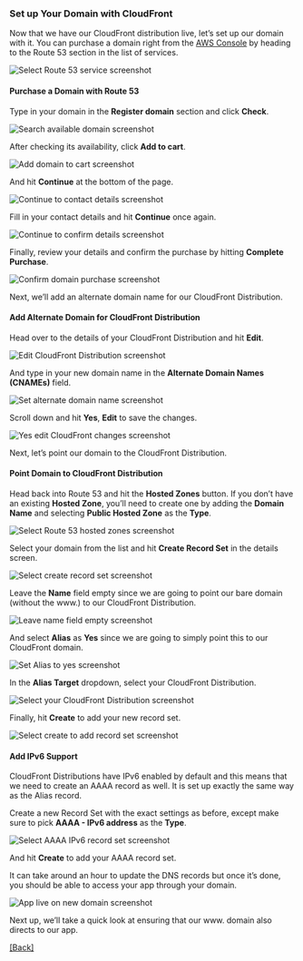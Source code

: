 ### **Set up Your Domain with CloudFront**
Now that we have our CloudFront distribution live, let’s set up our domain with it. You can purchase a domain right from the [AWS Console](https://console.aws.amazon.com/) by heading to the Route 53 section in the list of services.

![Select Route 53 service screenshot](https://d33wubrfki0l68.cloudfront.net/9e93ac4516c27ad72ba6145f63d6363ec3b8e0d0/5a2b8/assets/select-route-53-service.png)

#### Purchase a Domain with Route 53
Type in your domain in the **Register domain** section and click **Check**.

![Search available domain screenshot](https://d33wubrfki0l68.cloudfront.net/f4315b643223255b36d3cba0d9a740e87450c38d/70b24/assets/search-available-domain.png)

After checking its availability, click **Add to cart**.

![Add domain to cart screenshot](https://d33wubrfki0l68.cloudfront.net/049eba40259554b39f98af207c84f9b5149738d4/e23b2/assets/add-domain-to-cart.png)

And hit **Continue** at the bottom of the page.

![Continue to contact details screenshot](https://d33wubrfki0l68.cloudfront.net/e95c6fec75dd0e387c511ce9ad694716ec977920/3cf3f/assets/continue-to-contact-detials.png)

Fill in your contact details and hit **Continue** once again.

![Continue to confirm details screenshot](https://d33wubrfki0l68.cloudfront.net/f16068e448c5b8da66a07245f87f9a0400eec65a/05853/assets/continue-to-confirm-detials.png)

Finally, review your details and confirm the purchase by hitting **Complete Purchase**.

![Confirm domain purchase screenshot](https://d33wubrfki0l68.cloudfront.net/fbaf5bec7c56ade0949f72168ec85dd37090a7f5/af13f/assets/confirm-domain-purchase.png)

Next, we’ll add an alternate domain name for our CloudFront Distribution.

#### Add Alternate Domain for CloudFront Distribution
Head over to the details of your CloudFront Distribution and hit **Edit**.

![Edit CloudFront Distribution screenshot](https://d33wubrfki0l68.cloudfront.net/11b9a63273acbc5353b6b5fa787e0695e8eabd8e/0ea7c/assets/edit-cloudfront-distribution.png)

And type in your new domain name in the **Alternate Domain Names (CNAMEs)** field.

![Set alternate domain name screenshot](https://d33wubrfki0l68.cloudfront.net/e40d0e08e7429225aeee0fa82e1046bb8fd9c316/d0c28/assets/set-alternate-domain-name.png)

Scroll down and hit **Yes**, **Edit** to save the changes.

![Yes edit CloudFront changes screenshot](https://d33wubrfki0l68.cloudfront.net/8028a4e879db5c716d0f13ac2e229529f79b66c9/677c9/assets/yes-edit-cloudfront-changes.png)

Next, let’s point our domain to the CloudFront Distribution.

#### Point Domain to CloudFront Distribution
Head back into Route 53 and hit the **Hosted Zones** button. If you don’t have an existing **Hosted Zone**, you’ll need to create one by adding the **Domain Name** and selecting **Public Hosted Zone** as the **Type**.

![Select Route 53 hosted zones screenshot](https://d33wubrfki0l68.cloudfront.net/157ad6bcb4932d0916d56f0f0cd219b035d8b5e7/c5225/assets/select-route-53-hosted-zones.png)

Select your domain from the list and hit **Create Record Set** in the details screen.

![Select create record set screenshot](https://d33wubrfki0l68.cloudfront.net/788a55a0296e3cf9becf8deb7e95c58dda3d2d9a/36ec7/assets/select-create-record-set.png)

Leave the **Name** field empty since we are going to point our bare domain (without the www.) to our CloudFront Distribution.

![Leave name field empty screenshot](https://d33wubrfki0l68.cloudfront.net/3748837d052ae127e8c9f40c7c8747d0ea2585b4/87177/assets/leave-name-field-empty.png)

And select **Alias** as **Yes** since we are going to simply point this to our CloudFront domain.

![Set Alias to yes screenshot](https://d33wubrfki0l68.cloudfront.net/61f7d57032e3cde60c3d6036eab307c98f8cd96b/6fc8f/assets/set-alias-to-yes.png)

In the **Alias Target** dropdown, select your CloudFront Distribution.

![Select your CloudFront Distribution screenshot](https://d33wubrfki0l68.cloudfront.net/047b4f775ccbe1a5a5c449fdd35fa20af98a4326/a7a71/assets/select-your-cloudfront-distribution.png)

Finally, hit **Create** to add your new record set.

![Select create to add record set screenshot](https://d33wubrfki0l68.cloudfront.net/485ff4777f375202b727788aa201c5898cba29df/a7b06/assets/select-create-to-add-record-set.png)

#### Add IPv6 Support
CloudFront Distributions have IPv6 enabled by default and this means that we need to create an AAAA record as well. It is set up exactly the same way as the Alias record.

Create a new Record Set with the exact settings as before, except make sure to pick **AAAA - IPv6 address** as the **Type**.

![Select AAAA IPv6 record set screenshot](https://d33wubrfki0l68.cloudfront.net/8ae5b560957226abcf02d99e3a35781aa1efe14d/7f2b9/assets/select-create-aaaa-ipv6-record-set.png)

And hit **Create** to add your AAAA record set.

It can take around an hour to update the DNS records but once it’s done, you should be able to access your app through your domain.

![App live on new domain screenshot](https://d33wubrfki0l68.cloudfront.net/6df51b359a2e4d51df76723d7faf9bb8d9a84c16/67e37/assets/app-live-on-new-domain.png)

Next up, we’ll take a quick look at ensuring that our www. domain also directs to our app.


[[Back]](https://github.com/jspHansen/serverless-react-aws)
